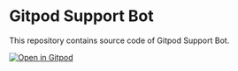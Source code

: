 # Gitpod Support Bot

This repository contains source code of Gitpod Support Bot.

[![Open in Gitpod](https://gitpod.io/button/open-in-gitpod.svg)](https://gitpod.io/#https://github.com/grimzzz-404/gitpod-bot)

